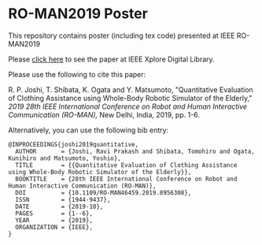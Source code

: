 # RO-MAN2019 Poster
This repository contains poster (including tex code) presented at IEEE RO-MAN2019

Please [click here](https://ieeexplore.ieee.org/document/8956308) to see the paper at IEEE Xplore Digital Library.

Please use the following to cite this paper:

R. P. Joshi, T. Shibata, K. Ogata and Y. Matsumoto, 
"Quantitative Evaluation of Clothing Assistance using Whole-Body Robotic Simulator of the Elderly,"
<i>2019 28th IEEE International Conference on Robot and Human Interactive Communication (RO-MAN), </i>
New Delhi, India, 2019, pp. 1-6.


Alternatively, you can use the following bib entry:
```
@INPROCEEDINGS{joshi2019quantitative,
  AUTHOR       = {Joshi, Ravi Prakash and Shibata, Tomohiro and Ogata, Kunihiro and Matsumoto, Yoshio},
  TITLE        = {{Quantitative Evaluation of Clothing Assistance using Whole-Body Robotic Simulator of the Elderly}},
  BOOKTITLE    = {28th IEEE International Conference on Robot and Human Interactive Communication (RO-MAN)},
  DOI          = {10.1109/RO-MAN46459.2019.8956308},
  ISSN         = {1944-9437},
  DATE         = {2019-10},
  PAGES        = {1--6},
  YEAR         = {2019},
  ORGANIZATION = {IEEE},
}
```
